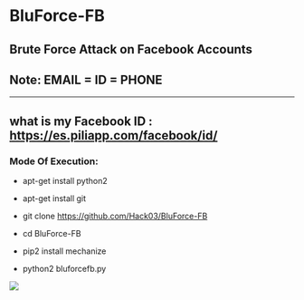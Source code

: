 # BluForce-FB

Brute Force Attack on Facebook Accounts
----------------------------
Note: EMAIL = ID = PHONE 
----------------------------
--------------------------------------------------------------
what is my Facebook ID :  https://es.piliapp.com/facebook/id/
--------------------------------------------------------------

<h3> Mode Of Execution: </h3>

* apt-get install python2

* apt-get install git

* git clone https://github.com/Hack03/BluForce-FB

* cd BluForce-FB

* pip2 install mechanize

* python2 bluforcefb.py

<img src="https://github.com/AngelSecurityTeam/BluForce-FB/blob/master/foto_blueforce-fb.png">

